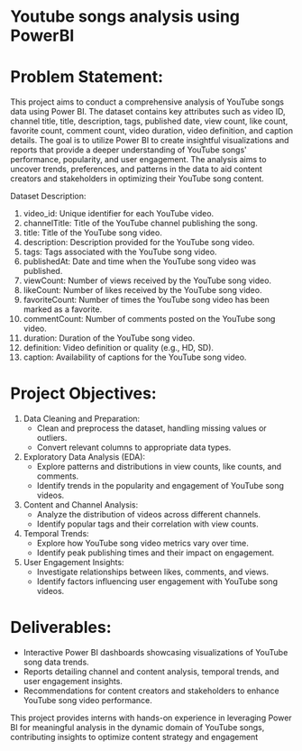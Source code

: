 # Youtube songs analysis using PowerBI

# Problem Statement:

This project aims to conduct a comprehensive analysis of YouTube songs data using Power BI. 
The dataset contains key attributes such as video ID, channel title, title, description, tags, published date, 
view count, like count, favorite count, comment count, video duration, video definition, and caption 
details. The goal is to utilize Power BI to create insightful visualizations and reports that provide a deeper 
understanding of YouTube songs' performance, popularity, and user engagement. The analysis aims to 
uncover trends, preferences, and patterns in the data to aid content creators and stakeholders in 
optimizing their YouTube song content.

Dataset Description:

1. video_id: Unique identifier for each YouTube video.
2. channelTitle: Title of the YouTube channel publishing the song.
3. title: Title of the YouTube song video.
4. description: Description provided for the YouTube song video.
5. tags: Tags associated with the YouTube song video.
6. publishedAt: Date and time when the YouTube song video was published.
7. viewCount: Number of views received by the YouTube song video.
8. likeCount: Number of likes received by the YouTube song video.
9. favoriteCount: Number of times the YouTube song video has been marked as a favorite.
10. commentCount: Number of comments posted on the YouTube song video.
11. duration: Duration of the YouTube song video.
12. definition: Video definition or quality (e.g., HD, SD).
13. caption: Availability of captions for the YouTube song video.

# Project Objectives:

1. Data Cleaning and Preparation:
   - Clean and preprocess the dataset, handling missing values or outliers.
   - Convert relevant columns to appropriate data types.
2. Exploratory Data Analysis (EDA):
   - Explore patterns and distributions in view counts, like counts, and comments.
   - Identify trends in the popularity and engagement of YouTube song videos.
3. Content and Channel Analysis:
   - Analyze the distribution of videos across different channels.
   - Identify popular tags and their correlation with view counts.
4. Temporal Trends:
   - Explore how YouTube song video metrics vary over time.
   - Identify peak publishing times and their impact on engagement.
5. User Engagement Insights:
   - Investigate relationships between likes, comments, and views.
   - Identify factors influencing user engagement with YouTube song videos.
     
# Deliverables:
- Interactive Power BI dashboards showcasing visualizations of YouTube song data trends.
- Reports detailing channel and content analysis, temporal trends, and user engagement insights.
- Recommendations for content creators and stakeholders to enhance YouTube song video performance.

  
This project provides interns with hands-on experience in leveraging Power BI for meaningful analysis in 
the dynamic domain of YouTube songs, contributing insights to optimize content strategy and 
engagement
